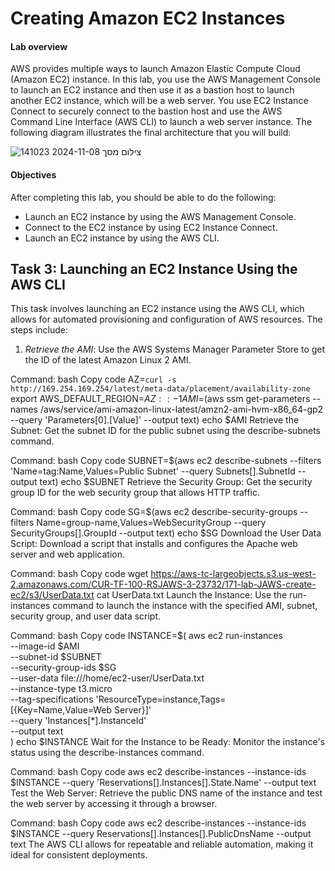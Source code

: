 # Creating Amazon EC2 Instances
#### Lab overview
AWS provides multiple ways to launch Amazon Elastic Compute Cloud (Amazon EC2) instance. 
In this lab, you use the AWS Management Console to launch an EC2 instance and then use it as a bastion host to launch another EC2 instance, which will be a web server. You use EC2 Instance Connect to securely connect to the bastion host and use the AWS Command Line Interface (AWS CLI) to launch a web server instance.
The following diagram illustrates the final architecture that you will build:

![צילום מסך 2024-11-08 141023](https://github.com/user-attachments/assets/ba858e00-d5bf-4209-99ad-4877357d4714)


#### Objectives
After completing this lab, you should be able to do the following:
* Launch an EC2 instance by using the AWS Management Console.
* Connect to the EC2 instance by using EC2 Instance Connect.
* Launch an EC2 instance by using the AWS CLI.

## Task 3: Launching an EC2 Instance Using the AWS CLI

This task involves launching an EC2 instance using the AWS CLI, which allows for automated provisioning and configuration of AWS resources.
The steps include:

1. *Retrieve the AMI*: Use the AWS Systems Manager Parameter Store to get the ID of the latest Amazon Linux 2 AMI.

Command:
bash
Copy code
AZ=`curl -s http://169.254.169.254/latest/meta-data/placement/availability-zone`
export AWS_DEFAULT_REGION=${AZ::-1}
AMI=$(aws ssm get-parameters --names /aws/service/ami-amazon-linux-latest/amzn2-ami-hvm-x86_64-gp2 --query 'Parameters[0].[Value]' --output text)
echo $AMI
Retrieve the Subnet: Get the subnet ID for the public subnet using the describe-subnets command.

Command:
bash
Copy code
SUBNET=$(aws ec2 describe-subnets --filters 'Name=tag:Name,Values=Public Subnet' --query Subnets[].SubnetId --output text)
echo $SUBNET
Retrieve the Security Group: Get the security group ID for the web security group that allows HTTP traffic.

Command:
bash
Copy code
SG=$(aws ec2 describe-security-groups --filters Name=group-name,Values=WebSecurityGroup --query SecurityGroups[].GroupId --output text)
echo $SG
Download the User Data Script: Download a script that installs and configures the Apache web server and web application.

Command:
bash
Copy code
wget https://aws-tc-largeobjects.s3.us-west-2.amazonaws.com/CUR-TF-100-RSJAWS-3-23732/171-lab-JAWS-create-ec2/s3/UserData.txt
cat UserData.txt
Launch the Instance: Use the run-instances command to launch the instance with the specified AMI, subnet, security group, and user data script.

Command:
bash
Copy code
INSTANCE=$(
  aws ec2 run-instances \
  --image-id $AMI \
  --subnet-id $SUBNET \
  --security-group-ids $SG \
  --user-data file:///home/ec2-user/UserData.txt \
  --instance-type t3.micro \
  --tag-specifications 'ResourceType=instance,Tags=[{Key=Name,Value=Web Server}]' \
  --query 'Instances[*].InstanceId' \
  --output text \
)
echo $INSTANCE
Wait for the Instance to be Ready: Monitor the instance's status using the describe-instances command.

Command:
bash
Copy code
aws ec2 describe-instances --instance-ids $INSTANCE --query 'Reservations[].Instances[].State.Name' --output text
Test the Web Server: Retrieve the public DNS name of the instance and test the web server by accessing it through a browser.

Command:
bash
Copy code
aws ec2 describe-instances --instance-ids $INSTANCE --query Reservations[].Instances[].PublicDnsName --output text
The AWS CLI allows for repeatable and reliable automation, making it ideal for consistent deployments.
